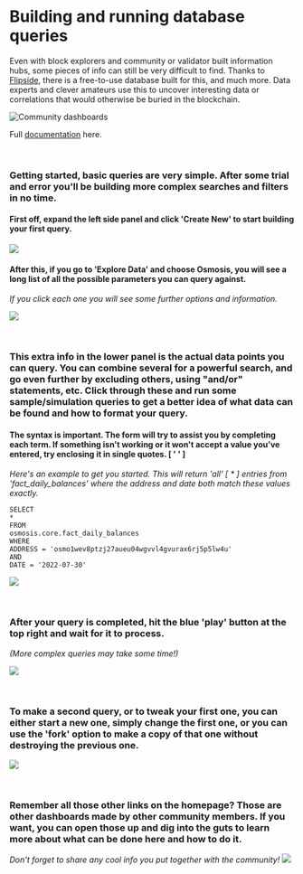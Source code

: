 # Building and running database queries

Even with block explorers and community or validator built information hubs, some pieces of info can still be very difficult to find. Thanks to [Flipside](https://flipsidecrypto.xyz/), there is a free-to-use database built for this, and much more. Data experts and clever amateurs use this to uncover interesting data or correlations that would otherwise be buried in the blockchain.<br>

![](https://github.com/osmo-support-lab/guides-and-info/blob/main/guide-images/flipside/1.png?raw=true "Community dashboards")

Full [documentation](https://docs.flipsidecrypto.com/) here.

<br>

### Getting started, basic queries are very simple. After some trial and error you'll be building more complex searches and filters in no time.

#### First off, expand the left side panel and click 'Create New' to start building your first query.

![](https://github.com/osmo-support-lab/guides-and-info/blob/main/guide-images/flipside/2a.png?raw=true)
<br>

#### After this, if you go to 'Explore Data' and choose Osmosis, you will see a long list of all the possible parameters you can query against. 
*If you click each one you will see some further options and information.*

![](https://github.com/osmo-support-lab/guides-and-info/blob/main/guide-images/flipside/3a.png?raw=true)

<br>

### This extra info in the lower panel is the actual data points you can query. You can combine several for a powerful search, and go even further by excluding others, using "and/or" statements, etc. Click through these and run some sample/simulation queries to get a better idea of what data can be found and how to format your query.


#### The syntax is important. The form will try to assist you by completing each term. If something isn't working or it won't accept a value you've entered, try enclosing it in single quotes. [ ' ' ]

*Here's an example to get you started. This will return 'all' [ * ] entries from 'fact_daily_balances' where the address and date both match these values exactly.*
```
SELECT
*
FROM
osmosis.core.fact_daily_balances
WHERE
ADDRESS = 'osmo1wev8ptzj27aueu04wgvvl4gvurax6rj5p5lw4u'
AND
DATE = '2022-07-30'
```

![](https://github.com/osmo-support-lab/guides-and-info/blob/main/guide-images/flipside/4a.png?raw=true)

<br>

### After your query is completed, hit the blue 'play' button at the top right and wait for it to process. 
*(More complex queries may take some time!)*

![](https://github.com/osmo-support-lab/guides-and-info/blob/main/guide-images/flipside/5a.png?raw=true)

<br>

### To make a second query, or to tweak your first one, you can either start a new one, simply change the first one, or you can use the 'fork' option to make a copy of that one without destroying the previous one.

![](https://github.com/osmo-support-lab/guides-and-info/blob/main/guide-images/flipside/6a.png?raw=true)

<br>

### Remember all those other links on the homepage? Those are other dashboards made by other community members. If you want, you can open those up and dig into the guts to learn more about what can be done here and how to do it. 
*Don't forget to share any cool info you put together with the community!*
![](https://github.com/osmo-support-lab/guides-and-info/blob/main/guide-images/flipside/7a.png?raw=true)
